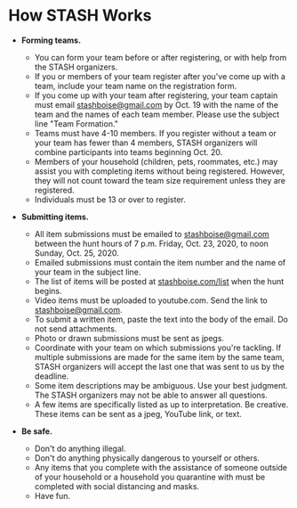 # How STASH Works

* __Forming teams.__ 
	* You can form your team before or after registering, or with help from the STASH organizers. 
	* If you or members of your team register after you've come up with a team, include your team name on the registration form. 
	* If you come up with your team after registering, your team captain must email stashboise@gmail.com by Oct. 19 with the name of the team and the names of each team member. Please use the subject line "Team Formation."
	* Teams must have 4-10 members. If you register without a team or your team has fewer than 4 members, STASH organizers will combine participants into teams beginning Oct. 20.
	* Members of your household (children, pets, roommates, etc.) may assist you with completing items without being registered. However, they will not count toward the team size requirement unless they are registered.
	* Individuals must be 13 or over to register.

* __Submitting items.__ 
	* All item submissions must be emailed to stashboise@gmail.com between the hunt hours of 7 p.m. Friday, Oct. 23, 2020, to noon Sunday, Oct. 25, 2020. 
	* Emailed submissions must contain the item number and the name of your team in the subject line. 
	* The list of items will be posted at [stashboise.com/list](https://stashboise.com/list) when the hunt begins.
	* Video items must be uploaded to youtube.com. Send the link to stashboise@gmail.com.
	* To submit a written item, paste the text into the body of the email. Do not send attachments.
	* Photo or drawn submissions must be sent as jpegs.
	* Coordinate with your team on which submissions you're tackling. If multiple submissions are made for the same item by the same team, STASH organizers will accept the last one that was sent to us by the deadline.
	* Some item descriptions may be ambiguous. Use your best judgment. The STASH organizers may not be able to answer all questions.
	* A few items are specifically listed as up to interpretation. Be creative. These items can be sent as a jpeg, YouTube link, or text.

* __Be safe.__
	* Don't do anything illegal.
	* Don't do anything physically dangerous to yourself or others.
	* Any items that you complete with the assistance of someone outside of your household or a household you quarantine with must be completed with social distancing and masks.
	* Have fun.
